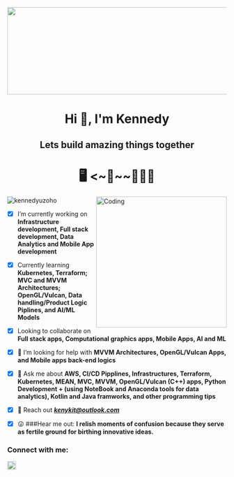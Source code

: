 <!--  ![MasterHead](https://cdn.weasyl.com/~fluffkevlar/submissions/30165/efb64790c6059bf9f32f9922bdfd36fad18bdd135aff5f67e99a7f0f29749042/fluffkevlar-starfield-gif.gif)  -->

<!-- This is a comment. It won't be visible in the final output. -->

<img src="https://cdn.weasyl.com/~fluffkevlar/submissions/30165/efb64790c6059bf9f32f9922bdfd36fad18bdd135aff5f67e99a7f0f29749042/fluffkevlar-starfield-gif.gif" width="1000" height="200">

<h1 align="center"> Hi 👋, I'm Kennedy </h1>
<h2 align="center"> Lets build amazing things together </h2>
<h1 align="center"> 🖥️ <~🐛~~🧑🏽‍💻 </h1>
<img align="right" alt="Coding" width="300" src="https://images.squarespace-cdn.com/content/v1/5769fc401b631bab1addb2ab/1541580611624-TE64QGKRJG8SWAIUS7NS/coding-freak.gif")

<p align="left"> <img src="https://komarev.com/ghpvc/?username=kennedyuzoho&label=Profile%20views&color=0e75b6&style=flat" alt="kennedyuzoho" /> </p>

- [X] I’m currently working on **Infrastructure development, Full stack development, Data Analytics and Mobile App development**
- [X] Currently learning **Kubernetes, Terraform; MVC and MVVM Architectures; OpenGL/Vulcan, Data handling/Product Logic Piplines, and AI/ML Models**
- [X] Looking to collaborate on **Full stack apps, Computational graphics apps, Mobile Apps,  AI and ML**
- [X] 🤝 I’m looking for help with **MVVM Architectures, OpenGL/Vulcan Apps, and Mobile apps back-end logics**
- [X] 💬 Ask me about **AWS, CI/CD Pipplines, Infrastructures, Terraform, Kubernetes,  MEAN, MVC, MVVM, OpenGL/Vulcan (C++) apps, Python Development + (using NoteBook and Anaconda tools for data analytics), Kotlin and Java framworks, and other programming tips**  
- [X] 📧 Reach out _**kenykit@outlook.com**_  

- [X] 😜 ###Hear me out: **I relish moments of confusion because they serve as fertile ground for birthing innovative ideas.**

<h3 align="left">Connect with me:</h3>
<p align="left">
<a href="https://www.linkedin.com/in/kennedy-u/" target="blank"><img align="center" src="https://raw.githubusercontent.com/rahuldkjain/github-profile-readme-generator/master/src/images/icons/Social/linked-in-alt.svg" alt="www.linkedin.com/in/kennedy-u" height="20" width="20" /></a>
</p>
